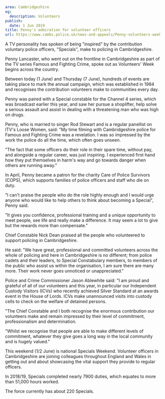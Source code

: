 ```yaml
area: Cambridgeshire
og:
  description: Volunteers
publish:
  date: 1 Jun 2019
title: Penny's admiration for volunteer officers
url: https://www.cambs.police.uk/news-and-appeals/Penny-volunteers-week-launch
```

A TV personality has spoken of being "inspired" by the contribution voluntary police officers, "Specials", make to policing in Cambridgeshire.

Penny Lancaster, who went out on the frontline in Cambridgeshire as part of the TV series Famous and Fighting Crime, spoke out as Volunteers' Week begins across the country.

Between today (1 June) and Thursday (7 June), hundreds of events are taking place to mark the annual campaign, which was established in 1984 and recognises the contribution volunteers make to communities every day.

Penny was paired with a Special constable for the Channel 4 series, which was broadcast earlier this year, and saw her pursue a shoplifter, help solve a serious assault and assist in dealing with a threatening man who was high on drugs.

Penny, who is married to singer Rod Stewart and is a regular panellist on ITV's Loose Women, said: "My time filming with Cambridgeshire police for Famous and Fighting Crime was a revelation. I was so impressed by the work the police do all the time, which often goes unseen.

"The fact that some officers do their role in their spare time, without pay, and alongside a regular career, was just inspiring. I experienced first hand how they put themselves in harm's way and go towards danger when others are running away."

In April, Penny became a patron for the charity Care of Police Survivors (COPS), which supports families of police officers and staff who die on duty.

"I can't praise the people who do the role highly enough and I would urge anyone who would like to help others to think about becoming a Special", Penny said.

"It gives you confidence, professional training and a unique opportunity to meet people, see life and really make a difference. It may seem a lot to give but the rewards more than compensate."

Chief Constable Nick Dean praised all the people who volunteered to support policing in Cambridgeshire.

He said: "We have great, professional and committed volunteers across the whole of policing and here in Cambridgeshire is no different; from police cadets and their leaders, to Special Constabulary members, to members of the public who assist us within the organisation, I am sure there are many more. Their work never goes unnoticed or unappreciated."

Police and Crime Commissioner Jason Ablewhite said: "I am proud and grateful of all of our volunteers and this year, in particular our Independent Custody Visitors (ICVs) who recently achieved Silver Standard at an awards event in the House of Lords. ICVs make unannounced visits into custody cells to check on the welfare of detained persons.

"The Chief Constable and I both recognise the enormous contribution our volunteers make and remain impressed by their level of commitment, professionalism and determination.

"Whilst we recognise that people are able to make different levels of commitment, whatever they give goes a long way in the local community and is hugely valued."

This weekend (1/2 June) is national Specials Weekend. Volunteer officers in Cambridgeshire are joining colleagues throughout England and Wales in getting out and about showcasing the vital support they provide to regular officers.

In 2018/19, Specials completed nearly 7900 duties, which equates to more than 51,000 hours worked.

The force currently has about 220 Specials.
